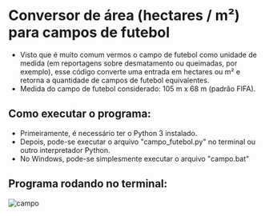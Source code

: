 # Conversor de área (hectares / m²) para campos de futebol
- Visto que é muito comum vermos o campo de futebol como unidade de medida (em reportagens sobre desmatamento ou queimadas, por exemplo), esse código converte uma entrada em hectares ou m² e retorna a quantidade de campos de futebol equivalentes.
- Medida do campo de futebol considerado: 105 m x 68 m (padrão FIFA).
## Como executar o programa:
- Primeiramente, é necessário ter o Python 3 instalado.
- Depois, pode-se executar o arquivo "campo_futebol.py" no terminal ou outro interpretador Python.
- No Windows, pode-se simplesmente executar o arquivo "campo.bat"
## Programa rodando no terminal:
![campo](https://github.com/brunodutraa/Assets/blob/main/campo.jpg)
